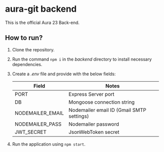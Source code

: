 # aura-git backend

This is the official Aura 23 Back-end.

## How to run?

1. Clone the repository.
2. Run the command `npm i` in the _backend_ directory to install necessary dependencies.
3. Create a _.env_ file and provide with the below fields:

   | Field               | Notes                                     |
   | ------------------- | ----------------------------------------- |
   | PORT                | Express Server port                       |
   | DB                  | Mongoose connection string                |
   | NODEMAILER_EMAIL    | Nodemailer email ID (Gmail SMTP settings) |
   | NODEMAILER_PASS     | Nodemailer password                       |
   | JWT_SECRET          | JsonWebToken secret                       |

4. Run the application using `npm start`.
